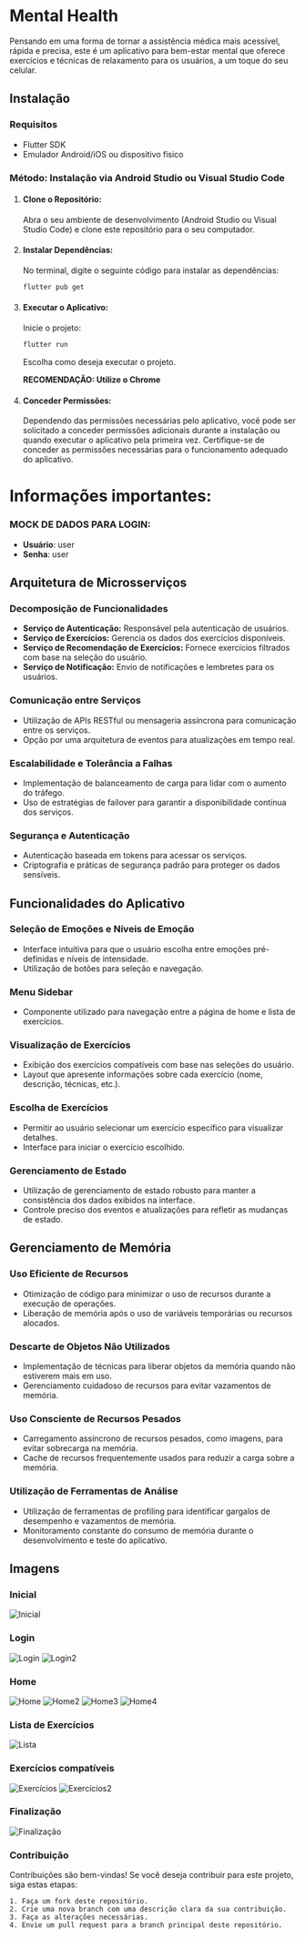 # Mental Health

Pensando em uma forma de tornar a assistência médica mais acessível, rápida e precisa, este é um aplicativo para bem-estar mental que oferece exercícios e técnicas de relaxamento para os usuários, a um toque do seu celular.

## Instalação

### Requisitos

- Flutter SDK
- Emulador Android/iOS ou dispositivo físico

### Método: Instalação via Android Studio ou Visual Studio Code

1. #### Clone o Repositório:

   Abra o seu ambiente de desenvolvimento (Android Studio ou Visual Studio Code) e clone este repositório para o seu computador.

1. #### Instalar Dependências:

   No terminal, digite o seguinte código para instalar as dependências:

   ```bash
   flutter pub get
   ```

1. #### Executar o Aplicativo:

   Inicie o projeto:

   ```bash
   flutter run
   ```
   Escolha como deseja executar o projeto.
   
   **RECOMENDAÇÃO: Utilize o Chrome**

1. #### Conceder Permissões:

   Dependendo das permissões necessárias pelo aplicativo, você pode ser solicitado a conceder permissões adicionais durante a instalação ou quando executar o aplicativo pela primeira vez. Certifique-se de conceder as permissões necessárias para o funcionamento adequado do aplicativo.

# Informações importantes:

### MOCK DE DADOS PARA LOGIN:

- **Usuário**: user
- **Senha**:   user

## Arquitetura de Microsserviços

### Decomposição de Funcionalidades

- **Serviço de Autenticação:** Responsável pela autenticação de usuários.
- **Serviço de Exercícios:** Gerencia os dados dos exercícios disponíveis.
- **Serviço de Recomendação de Exercícios:** Fornece exercícios filtrados com base na seleção do usuário.
- **Serviço de Notificação:** Envio de notificações e lembretes para os usuários.

### Comunicação entre Serviços

- Utilização de APIs RESTful ou mensageria assíncrona para comunicação entre os serviços.
- Opção por uma arquitetura de eventos para atualizações em tempo real.

### Escalabilidade e Tolerância a Falhas

- Implementação de balanceamento de carga para lidar com o aumento do tráfego.
- Uso de estratégias de failover para garantir a disponibilidade contínua dos serviços.

### Segurança e Autenticação

- Autenticação baseada em tokens para acessar os serviços.
- Criptografia e práticas de segurança padrão para proteger os dados sensíveis.

## Funcionalidades do Aplicativo

### Seleção de Emoções e Níveis de Emoção

- Interface intuitiva para que o usuário escolha entre emoções pré-definidas e níveis de intensidade.
- Utilização de botões para seleção e navegação.

### Menu Sidebar

- Componente utilizado para navegação entre a página de home e lista de exercícios.

### Visualização de Exercícios

- Exibição dos exercícios compatíveis com base nas seleções do usuário.
- Layout que apresente informações sobre cada exercício (nome, descrição, técnicas, etc.).

### Escolha de Exercícios

- Permitir ao usuário selecionar um exercício específico para visualizar detalhes.
- Interface para iniciar o exercício escolhido.

### Gerenciamento de Estado

- Utilização de gerenciamento de estado robusto para manter a consistência dos dados exibidos na interface.
- Controle preciso dos eventos e atualizações para refletir as mudanças de estado.

## Gerenciamento de Memória

### Uso Eficiente de Recursos

- Otimização de código para minimizar o uso de recursos durante a execução de operações.
- Liberação de memória após o uso de variáveis temporárias ou recursos alocados.

### Descarte de Objetos Não Utilizados

- Implementação de técnicas para liberar objetos da memória quando não estiverem mais em uso.
- Gerenciamento cuidadoso de recursos para evitar vazamentos de memória.

### Uso Consciente de Recursos Pesados

- Carregamento assíncrono de recursos pesados, como imagens, para evitar sobrecarga na memória.
- Cache de recursos frequentemente usados para reduzir a carga sobre a memória.

### Utilização de Ferramentas de Análise

- Utilização de ferramentas de profiling para identificar gargalos de desempenho e vazamentos de memória.
- Monitoramento constante do consumo de memória durante o desenvolvimento e teste do aplicativo.

## Imagens

### Inicial

![Inicial](images/git/inicial.png "Inicial")

### Login

![Login](images/git/login.png "Login")
![Login2](images/git/login2.png "Login2")

### Home

![Home](images/git/home.png "Home")
![Home2](images/git/home2.png "Home2")
![Home3](images/git/home3.png "Home3")
![Home4](images/git/home4.png "Home4")

### Lista de Exercícios

![Lista](images/git/lista.png "Lista")

### Exercícios compatíveis

![Exercícios](images/git/exercicio.png "Exercícios")
![Exercícios2](images/git/exercicio2.png "Exercícios2")

### Finalização

![Finalização](images/git/finalizacao.png "Finalização")

### Contribuição

Contribuições são bem-vindas! Se você deseja contribuir para este projeto, siga estas etapas:

    1. Faça um fork deste repositório.
    2. Crie uma nova branch com uma descrição clara da sua contribuição.
    3. Faça as alterações necessárias.
    4. Envie um pull request para a branch principal deste repositório.
